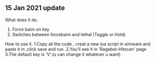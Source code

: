 15 Jan 2021
update
------------
What does it do.
1. Force baim on key
2. Switches between forcebaim and lethal (Toggle or Hold)

How to use it.
1.Copy all the code , creat a new lua script in aimware and paste it in ,click save and run.
2.You'll see it  in 'Ragebot-Hitscan' page 
3.The default key is 'V'.(u can change it whatever u want)

